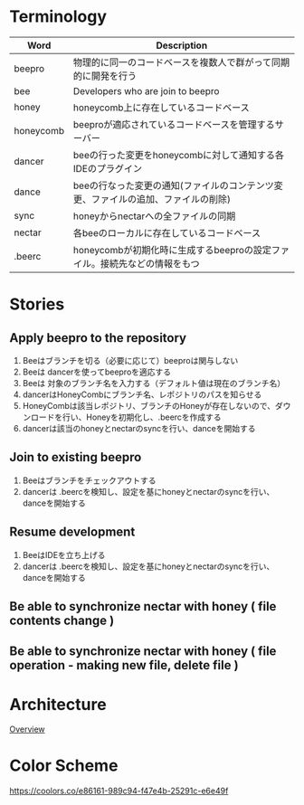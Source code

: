 # Terminology
|Word|Description|
|----|-----------|
|beepro|物理的に同一のコードベースを複数人で群がって同期的に開発を行う|
|bee| Developers who are join to beepro |
|honey|honeycomb上に存在しているコードベース|
|honeycomb|beeproが適応されているコードベースを管理するサーバー|
|dancer|beeの行った変更をhoneycombに対して通知する各IDEのプラグイン|
|dance|beeの行なった変更の通知(ファイルのコンテンツ変更、ファイルの追加、ファイルの削除)|
|sync|honeyからnectarへの全ファイルの同期|
|nectar|各beeのローカルに存在しているコードベース|
|.beerc|honeycombが初期化時に生成するbeeproの設定ファイル。接続先などの情報をもつ|


# Stories
## Apply beepro to the repository
1. Beeはブランチを切る（必要に応じて）beeproは関与しない
2. Beeは dancerを使ってbeeproを適応する
3. Beeは 対象のブランチ名を入力する（デフォルト値は現在のブランチ名）
4. dancerはHoneyCombにブランチ名、レポジトリのパスを知らせる
5. HoneyCombは該当レポジトリ、ブランチのHoneyが存在しないので、ダウンロードを行い、Honeyを初期化し、.beercを作成する
6. dancerは該当のhoneyとnectarのsyncを行い、danceを開始する

## Join to existing beepro
1. Beeはブランチをチェックアウトする
2. dancerは .beercを検知し、設定を基にhoneyとnectarのsyncを行い、danceを開始する

## Resume development
1. BeeはIDEを立ち上げる
2. dancerは .beercを検知し、設定を基にhoneyとnectarのsyncを行い、danceを開始する



## Be able to synchronize nectar with honey ( file contents change )

## Be able to synchronize nectar with honey ( file operation - making new file, delete file )

# Architecture
[Overview](https://github.com/beepro/beepro-docs/blob/master/beepro-overview.pdf)

# Color Scheme
https://coolors.co/e86161-989c94-f47e4b-25291c-e6e49f

